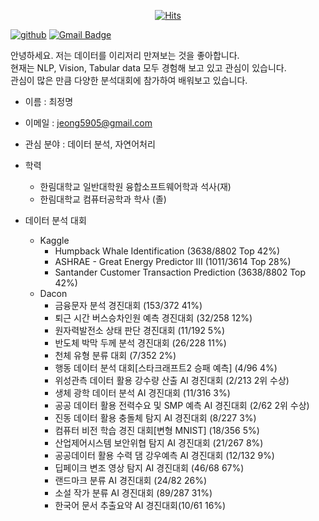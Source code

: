 <div align=center>
  
[![Hits](https://hits.seeyoufarm.com/api/count/incr/badge.svg?url=https%3A%2F%2Fgithub.com%2Fjeongmyeong)](https://github.com/jeongmyeong)

</div>

[![github](http://img.shields.io/badge/-Tech%20blog-black?style=flat-square&logo=github&link=https://github.com/jeongmyeong)](https://github.com/jeongmyeong) 
[![Gmail Badge](https://img.shields.io/badge/-Gmail-d14836?style=flat-square&logo=Gmail&logoColor=white&link=mailto:jeong5905@gmail.com)](mailto:jeong5905@gmail.com)
</div>

안녕하세요. 저는 데이터를 이리저리 만져보는 것을 좋아합니다.  
현재는 NLP, Vision, Tabular data 모두 경험해 보고 있고 관심이 있습니다.  
관심이 많은 만큼 다양한 분석대회에 참가하여 배워보고 있습니다.  



- 이름 : 최정명  
- 이메일 : jeong5905@gmail.com  
- 관심 분야 : 데이터 분석, 자연어처리
- 학력
  - 한림대학교 일반대학원 융합소프트웨어학과 석사(재)
  - 한림대학교 컴퓨터공학과 학사 (졸)  
  
- 데이터 분석 대회
  - Kaggle
    - Humpback Whale Identification (3638/8802 Top 42%)
    - ASHRAE - Great Energy Predictor III (1011/3614 Top 28%)
    - Santander Customer Transaction Prediction (3638/8802 Top 42%)
  - Dacon
    - 금융문자 분석 경진대회 (153/372 41%)
    - 퇴근 시간 버스승차인원 예측 경진대회 (32/258 12%)
    - 원자력발전소 상태 판단 경진대회 (11/192 5%)
    - 반도체 박막 두께 분석 경진대회 (26/228 11%)
    - 천체 유형 분류 대회 (7/352 2%)
    - 행동 데이터 분석 대회[스타크래프트2 승패 예측] (4/96 4%) 
    - 위성관측 데이터 활용 강수량 산출 AI 경진대회 (2/213 2위 수상)
    - 생체 광학 데이터 분석 AI 경진대회 (11/316 3%)
    - 공공 데이터 활용 전력수요 및 SMP 예측 AI 경진대회 (2/62 2위 수상)
    - 진동 데이터 활용 충돌체 탐지 AI 경진대회 (8/227 3%)
    - 컴퓨터 비전 학습 경진 대회[변형 MNIST] (18/356 5%) 
    - 산업제어시스템 보안위협 탐지 AI 경진대회 (21/267 8%)
    - 공공데이터 활용 수력 댐 강우예측 AI 경진대회 (12/132 9%)
    - 딥페이크 변조 영상 탐지 AI 경진대회 (46/68 67%)
    - 랜드마크 분류 AI 경진대회 (24/82 26%)
    - 소설 작가 분류 AI 경진대회 (89/287 31%)
    - 한국어 문서 추출요약 AI 경진대회(10/61 16%)
<!--
**JeongMyeong/JeongMyeong** is a ✨ _special_ ✨ repository because its `README.md` (this file) appears on your GitHub profile.

Here are some ideas to get you started:
[![Linkedin Badge](https://img.shields.io/badge/-LinkedIn-blue?style=flat-square&logo=Linkedin&logoColor=white&link=https://www.linkedin.com/in/seong-yun-byeon-8183a8113/)](https://www.linkedin.com/in/seong-yun-byeon-8183a8113/) 
- 🔭 I’m currently working on ...
- 🌱 I’m currently learning ...
- 👯 I’m looking to collaborate on ...
- 🤔 I’m looking for help with ...
- 💬 Ask me about ...
- 📫 How to reach me: ...
- 😄 Pronouns: ...
- ⚡ Fun fact: ...
-->

  </div>
